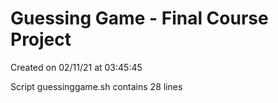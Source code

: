 # Guessing Game - Final Course Project

Created on 02/11/21 at 03:45:45

Script guessinggame.sh contains 28 lines
